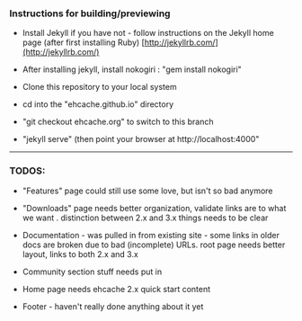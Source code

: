 ### Instructions for building/previewing

* Install Jekyll if you have not - follow instructions on the Jekyll home page (after first installing Ruby)
[http://jekyllrb.com/](http://jekyllrb.com/)

* After installing jekyll, install nokogiri : "gem install nokogiri"


* Clone this repository to your local system
* cd into the "ehcache.github.io" directory
* "git checkout ehcache.org" to switch to this branch
* "jekyll serve"   (then point your browser at http://localhost:4000"


---


### TODOS:

* "Features" page could still use some love, but isn't so bad anymore

* "Downloads" page needs better organization, validate links are to what we want .  distinction between 2.x and 3.x things needs to be clear

* Documentation - was pulled in from existing site - some links in older docs are broken due to bad (incomplete) URLs.  root page needs better layout, links to both 2.x and 3.x

* Community section stuff needs put in


* Home page needs  ehcache 2.x quick start content

* Footer - haven't really done anything about it yet
